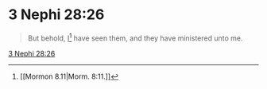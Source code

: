 # 3 Nephi 28:26

> But behold, <u>I</u>[^a] have seen them, and they have ministered unto me.

[3 Nephi 28:26](https://www.churchofjesuschrist.org/study/scriptures/bofm/3-ne/28?lang=eng&id=p26#p26)


[^a]: [[Mormon 8.11|Morm. 8:11.]]
